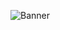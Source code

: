 ![Banner]([https://github.com/AngelRojo20/AngelRojo20/blob/main/banner-miguel-bohada-compatible.gif?raw=true](https://res.cloudinary.com/du0eae8lu/image/upload/v1752165629/banner-miguel-bohada-compatible_odde80.gif))


<!--
**AngelRojo20/AngelRojo20** is a ✨ _special_ ✨ repository because its `README.md` (this file) appears on your GitHub profile.

Here are some ideas to get you started:

- 🔭 I’m currently working on ...
- 🌱 I’m currently learning ...
- 👯 I’m looking to collaborate on ...
- 🤔 I’m looking for help with ...
- 💬 Ask me about ...
- 📫 How to reach me: ...
- 😄 Pronouns: ...
- ⚡ Fun fact: ...
-->
